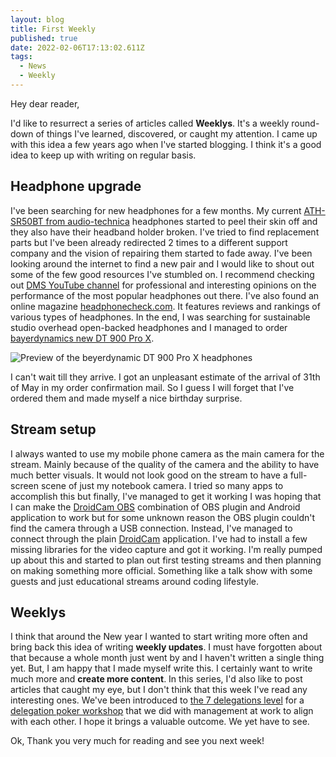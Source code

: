 ```yaml
---
layout: blog
title: First Weekly
published: true
date: 2022-02-06T17:13:02.611Z
tags:
  - News
  - Weekly
---
```

Hey dear reader,

I'd like to resurrect a series of articles called **Weeklys**. It's a weekly round-down of things I've learned, discovered, or caught my attention.
I came up with this idea a few years ago when I've started blogging. I think it's a good idea to keep up with writing on regular basis.

## Headphone upgrade

I've been searching for new headphones for a few months.
My current [ATH-SR50BT from audio-technica](https://www.audio-technica.com/en-us/ath-sr50bt) headphones started to peel their skin off and they also have their headband holder broken. I've tried to find replacement parts but I've been already redirected 2 times to a different support company and the vision of repairing them started to fade away. I've been looking around the internet to find a new pair and I would like to shout out some of the few good resources I've stumbled on.
I recommend checking out [DMS YouTube channel](https://www.youtube.com/c/DMS3TV) for professional and interesting opinions on the performance of the most popular headphones out there.
I've also found an online magazine [headphonecheck.com](https://www.headphonecheck.com/). It features reviews and rankings of various types of headphones.
In the end, I was searching for sustainable studio overhead open-backed headphones and I managed to order [bayerdynamics new DT 900 Pro X](https://europe.beyerdynamic.com/dt-900-pro-x.html).

![Preview of the beyerdynamic DT 900 Pro X headphones](https://d33p2k2w4zpozf.cloudfront.net/media/catalog/product/cache/4832662449f27945c40903385bb67a42/b/e/beyerdynamic-dt-900-pro-x-perspective.jpeg)

I can't wait till they arrive. I got an unpleasant estimate of the arrival of 31th of May in my order confirmation mail. So I guess I will forget that I've ordered them and made myself a nice birthday surprise.

## Stream setup

I always wanted to use my mobile phone camera as the main camera for the stream. Mainly because of the quality of the camera and the ability to have much better visuals. It would not look good on the stream to have a full-screen scene of just my notebook camera. 
I tried so many apps to accomplish this but finally, I've managed to get it working
I was hoping that I can make the [DroidCam OBS](https://www.dev47apps.com/obs/) combination of OBS plugin and Android application to work but for some unknown reason the OBS plugin couldn't find the camera through a USB connection.
Instead, I've managed to connect through the plain [DroidCam](https://www.dev47apps.com/) application. I've had to install a few missing libraries for the video capture and got it working. I'm really pumped up about this and started to plan out first testing streams and then planning on making something more official. Something like a talk show with some guests and just educational streams around coding lifestyle.

## Weeklys

I think that around the New year I wanted to start writing more often and bring back this idea of writing **weekly updates**. I must have forgotten about that because a whole month just went by and I haven't written a single thing yet. But, I am happy that I made myself write this. I certainly want to write much more and **create more content**. In this series, I'd also like to post articles that caught my eye, but I don't think that this week I've read any interesting ones. We've been introduced to [the 7 delegations level](https://www.youtube.com/watch?v=VZF-G7MCSG4) for a [delegation poker workshop](https://management30.com/practice/delegation-poker/) that we did with management at work to align with each other. I hope it brings a valuable outcome. We yet have to see.

Ok, Thank you very much for reading and see you next week!